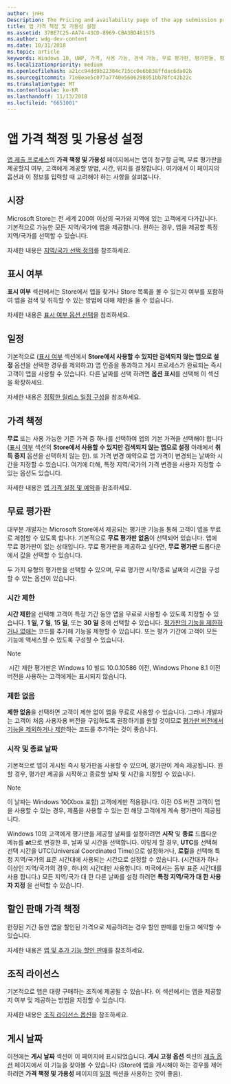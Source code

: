 ```yaml
---
author: jnHs
Description: The Pricing and availability page of the app submission process lets you determine how much your app will cost, whether you'll offer a free trial, and how, when, and where it will be available to customers.
title: 앱 가격 책정 및 가용성 설정
ms.assetid: 37BE7C25-AA74-43CD-8969-CBA3BD481575
ms.author: wdg-dev-content
ms.date: 10/31/2018
ms.topic: article
keywords: Windows 10, UWP, 가격, 사용 가능, 검색 가능, 무료 평가판, 평가판들, 평가판, 앱들, 출시 날짜
ms.localizationpriority: medium
ms.openlocfilehash: a21cc94dd9b22304c715cc0e6b038ffdac6da02b
ms.sourcegitcommit: 71e8eae5c077a7740e5606298951bb78fc42b22c
ms.translationtype: MT
ms.contentlocale: ko-KR
ms.lasthandoff: 11/13/2018
ms.locfileid: "6651001"
---
```

# <a name="set-app-pricing-and-availability"></a>앱 가격 책정 및 가용성 설정


[앱 제출 프로세스](app-submissions.md)의 **가격 책정 및 가용성** 페이지에서는 앱이 청구할 금액, 무료 평가판을 제공할지 여부, 고객에게 제공할 방법, 시간, 위치를 결정합니다. 여기에서 이 페이지의 옵션과 이 정보를 입력할 때 고려해야 하는 사항을 살펴봅니다.


## <a name="markets"></a>시장

Microsoft Store는 전 세계 200여 이상의 국가와 지역에 있는 고객에게 다가갑니다. 기본적으로 가능한 모든 지역/국가에 앱을 제공합니다. 원하는 경우, 앱을 제공할 특정 지역/국가를 선택할 수 있습니다. 

자세한 내용은 [지역/국가 선택 정의](define-pricing-and-market-selection.md)를 참조하세요.


## <a name="visibility"></a>표시 여부

**표시 여부** 섹션에서는 Store에서 앱을 찾거나 Store 목록을 볼 수 있는지 여부를 포함하여 앱을 검색 및 취득할 수 있는 방법에 대해 제한을 둘 수 있습니다.

자세한 내용은 [표시 여부 옵션 선택](choose-visibility-options.md)을 참조하세요.


## <a name="schedule"></a>일정

기본적으로 ([표시 여부](choose-visibility-options.md#discoverability) 섹션에서 **Store에서 사용할 수 있지만 검색되지 않는 앱으로 설정** 옵션을 선택한 경우를 제외하고) 앱 인증을 통과하고 게시 프로세스가 완료되는 즉시 고객이 앱을 사용할 수 있습니다. 다른 날짜를 선택 하려면 **옵션 표시**를 선택해 이 섹션을 확장하세요. 

자세한 내용은 [정확한 릴리스 일정 구성](configure-precise-release-scheduling.md)을 참조하세요.


## <a name="pricing"></a>가격 책정

**무료** 또는 사용 가능한 기준 가격 중 하나를 선택하여 앱의 기본 가격을 선택해야 합니다([표시 여부](choose-visibility-options.md#discoverability) 섹션의 **Store에서 사용할 수 있지만 검색되지 않는 앱으로 설정** 아래에서 **취득 중지** 옵션을 선택하지 않는 한). 또 가격 변경 예약으로 앱 가격이 변경되는 날짜와 시간을 지정할 수 있습니다. 여기에 더해, 특정 지역/국가의 가격 변경을 사용자 지정할 수 있는 옵션도 있습니다. 

자세한 내용은 [앱 가격 설정 및 예약](set-and-schedule-app-pricing.md)을 참조하세요.


## <a name="free-trial"></a>무료 평가판

대부분 개발자는 Microsoft Store에서 제공되는 평가판 기능을 통해 고객이 앱을 무료로 체험할 수 있도록 합니다. 기본적으로 **무료 평가판 없음**이 선택되어 있습니다. 앱에 무료 평가판이 없는 상태입니다. 무료 평가판을 제공하고 싶다면, **무료 평가판** 드롭다운에서 값을 선택할 수 있습니다.

두 가지 유형의 평가판을 선택할 수 있으며, 무료 평가판 시작/종료 날짜와 시간을 구성할 수 있는 옵션이 있습니다.

### <a name="time-limited"></a>시간 제한

**시간 제한**을 선택해 고객이 특정 기간 동안 앱을 무료로 사용할 수 있도록 지정할 수 있습니다. **1 일**, **7 일**, **15 일**, 또는 **30 일** 중에 선택할 수 있습니다. [평가판의 기능을 제한하거나 없애는](../monetize/in-app-purchases-and-trials.md) 코드를 추가해 기능을 제한할 수 있습니다. 또는 평가 기간에 고객이 모든 기능에 액세스할 수 있도록 구성할 수 있습니다. 
> [!NOTE]
> 시간 제한 평가판은 Windows 10 빌드 10.0.10586 이전, Windows Phone 8.1 이전 버전을 사용하는 고객에게는 표시되지 않습니다.

### <a name="unlimited"></a>제한 없음

**제한 없음**을 선택하면 고객이 제한 없이 앱을 무료로 사용할 수 있습니다. 그러나 개발자는 고객이 처음 사용자용 버전을 구입하도록 권장하기를 원할 것이므로 [평가판 버전에서 기능을 제외하거나 제한](../monetize/in-app-purchases-and-trials.md)하는 코드를 추가하는 것이 좋습니다.

### <a name="start-and-end-dates"></a>시작 및 종료 날짜

기본적으로 앱이 게시된 즉시 평가판을 사용할 수 있으며, 평가판이 계속 제공됩니다. 원할 경우, 평가판 제공을 시작하고 종료할 날짜 및 시간을 지정할 수 있습니다. 

>[!NOTE]
> 이 날짜는 Windows 10(Xbox 포함) 고객에게만 적용됩니다. 이전 OS 버전 고객이 앱을 사용할 수 있는 경우, 제품을 사용할 수 있는 한 해당 고객에게 계속 평가판이 제공됩니다. 

Windows 10의 고객에게 평가판을 제공할 날짜를 설정하려면 **시작** 및 **종료** 드롭다운 메뉴를 **at**으로 변경한 후, 날짜 및 시간을 선택합니다. 이렇게 할 경우, **UTC**를 선택해 선택 시간을 UTC(Universal Coordinated Time)으로 설정하거나, **로컬**을 선택해 특정 지역/국가의 표준 시간대에 사용되는 시간으로 설정할 수 있습니다. (시간대가 하나 이상인 지역/국가의 경우, 하나의 시간대만 사용합니다. 미국에서는 동부 표준 시간대를 사용 합니다.) 모든 지역/국가 대 한 다른 날짜를 설정 하려면 **특정 지역/국가 대 한 사용자 지정** 을 선택할 수 있습니다.


## <a name="sale-pricing"></a>할인 판매 가격 책정

한정된 기간 동안 앱을 할인된 가격으로 제공하려는 경우 할인 판매를 만들고 예약할 수 있습니다.

자세한 내용은 [앱 및 추가 기능 할인 판매](put-apps-and-add-ons-on-sale.md)를 참조하세요.


## <a name="organizational-licensing"></a>조직 라이선스

기본적으로 앱은 대량 구매하는 조직에 제공될 수 있습니다. 이 섹션에서는 앱을 제공할지 여부 및 제공하는 방법을 지정할 수 있습니다.

자세한 내용은 [조직 라이선스 옵션](organizational-licensing.md)을 참조하세요.


## <a name="publish-date"></a>게시 날짜

이전에는 **게시 날짜** 섹션이 이 페이지에 표시되었습니다. **게시 고정 옵션** 섹션의 [제출 옵션](manage-submission-options.md) 페이지에서 이 기능을 찾아볼 수 있습니다 (Store에 앱을 게시해야 하는 경우를 제어하려면 **가격 책정 및 가용성** 페이지의 [일정](configure-precise-release-scheduling.md) 섹션을 사용하는 것이 좋음).


